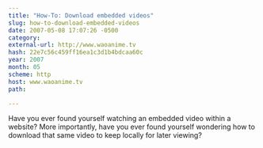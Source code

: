 ```yaml
---
title: "How-To: Download embedded videos"
slug: how-to-download-embedded-videos
date: 2007-05-08 17:07:26 -0500
category: 
external-url: http://www.waoanime.tv
hash: 22e7c56c459ff16ea1c3d1b4bdcaa60c
year: 2007
month: 05
scheme: http
host: www.waoanime.tv
path: 

---
```


Have you ever found yourself watching an embedded video within a website? More importantly, have you ever found yourself wondering how to download that same video to keep locally for later viewing?
